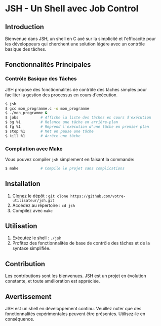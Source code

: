 # JSH - Un Shell avec Job Control

## Introduction

Bienvenue dans JSH, un shell en C axé sur la simplicité et l'efficacité pour les développeurs qui cherchent une solution légère avec un contrôle basique des tâches.

## Fonctionnalités Principales

### Contrôle Basique des Tâches

JSH propose des fonctionnalités de contrôle des tâches simples pour faciliter la gestion des processus en cours d'exécution.

```bash
$ jsh
$ gcc mon_programme.c -o mon_programme
$ ./mon_programme &
$ jobs          # Affiche la liste des tâches en cours d'exécution
$ bg %1         # Relance une tâche en arrière-plan
$ fg %1         # Reprend l'exécution d'une tâche en premier plan
$ stop %1       # Met en pause une tâche
$ kill %1       # Arrête une tâche
```

### Compilation avec Make

Vous pouvez compiler `jsh` simplement en faisant la commande:

```bash
$ make          # Compile le projet sans complications
```

## Installation

1. Clonez le dépôt : `git clone https://github.com/votre-utilisateur/jsh.git`
2. Accédez au répertoire : `cd jsh`
3. Compilez avec `make`

## Utilisation

1. Exécutez le shell : `./jsh`
2. Profitez des fonctionnalités de base de contrôle des tâches et de la syntaxe simplifiée.

## Contribution

Les contributions sont les bienvenues. JSH est un projet en évolution constante, et toute amélioration est appréciée.

## Avertissement

JSH est un shell en développement continu. Veuillez noter que des fonctionnalités expérimentales peuvent être présentes. Utilisez-le en conséquence.
